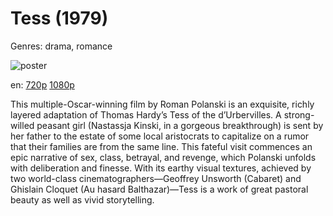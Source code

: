 # Tess (1979)

Genres: drama, romance

![poster](http://image.tmdb.org/t/p/w500/eQc9TVrRidzJfgjwqAomoqbcnDQ.jpg)

en:
  [720p](magnet:?xt=urn:btih:37021307DB8C3AA6711ABD981887AA7899782C04&tr=udp://glotorrents.pw:6969/announce&tr=udp://tracker.opentrackr.org:1337/announce&tr=udp://torrent.gresille.org:80/announce&tr=udp://tracker.openbittorrent.com:80&tr=udp://tracker.coppersurfer.tk:6969&tr=udp://tracker.leechers-paradise.org:6969&tr=udp://p4p.arenabg.ch:1337&tr=udp://tracker.internetwarriors.net:1337)
  [1080p](magnet:?xt=urn:btih:F80455E76EB6AC4A6EB55E8257F9D3B00A735D5F&tr=udp://glotorrents.pw:6969/announce&tr=udp://tracker.opentrackr.org:1337/announce&tr=udp://torrent.gresille.org:80/announce&tr=udp://tracker.openbittorrent.com:80&tr=udp://tracker.coppersurfer.tk:6969&tr=udp://tracker.leechers-paradise.org:6969&tr=udp://p4p.arenabg.ch:1337&tr=udp://tracker.internetwarriors.net:1337)
  


This multiple-Oscar-winning film by Roman Polanski is an exquisite, richly layered adaptation of Thomas Hardy’s Tess of the d’Urbervilles.  A strong-willed peasant girl (Nastassja Kinski, in a gorgeous breakthrough) is sent by her father to the estate of some local aristocrats to capitalize on a rumor that their families are from the same line.  This fateful visit commences an epic narrative of sex, class, betrayal, and revenge, which Polanski unfolds with deliberation and finesse.  With its earthy visual textures, achieved by two world-class cinematographers—Geoffrey Unsworth (Cabaret) and Ghislain Cloquet (Au hasard Balthazar)—Tess is a work of great pastoral beauty as well as vivid storytelling.